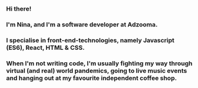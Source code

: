 ### Hi there!
### I'm Nina, and I'm a software developer at Adzooma.
###
### I specialise in front-end-technologies, namely Javascript (ES6), React, HTML & CSS.
###
### When I'm not writing code, I'm usually fighting my way through virtual (and real) world pandemics, going to live music events and hanging out at my favourite independent coffee shop.

<!--
**ninypops/ninypops** is a ✨ _special_ ✨ repository because its `README.md` (this file) appears on your GitHub profile.

Here are some ideas to get you started:

- 🔭 I’m currently working on ...
- 🌱 I’m currently learning ...
- 👯 I’m looking to collaborate on ...
- 🤔 I’m looking for help with ...
- 💬 Ask me about ...
- 📫 How to reach me: ...
- 😄 Pronouns: ...
- ⚡ Fun fact: ...
-->
